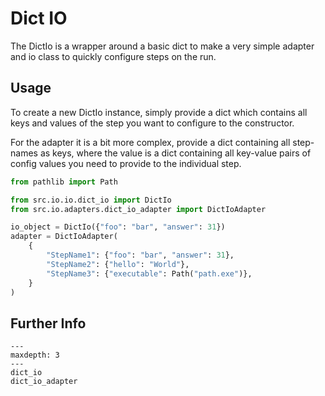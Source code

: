 # Dict IO

The DictIo is a wrapper around a basic dict to make a very simple adapter and io class
to quickly configure steps on the run.

## Usage
To create a new DictIo instance, simply provide a dict which contains all keys and
values of the step you want to configure to the constructor.

For the adapter it is a bit more complex, provide a dict containing all step-names as keys,
where the value is a dict containing all key-value pairs of config values you need
to provide to the individual step.

```python
from pathlib import Path

from src.io.io.dict_io import DictIo
from src.io.adapters.dict_io_adapter import DictIoAdapter

io_object = DictIo({"foo": "bar", "answer": 31})
adapter = DictIoAdapter(
    {
        "StepName1": {"foo": "bar", "answer": 31},
        "StepName2": {"hello": "World"},
        "StepName3": {"executable": Path("path.exe")},
    }
)
```   

## Further Info
```{toctree}
---
maxdepth: 3
---
dict_io
dict_io_adapter
```
